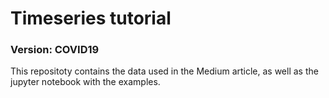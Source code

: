 # Timeseries tutorial
### Version: COVID19

This repositoty contains the data used in the Medium article, as well as the jupyter notebook with the examples.
